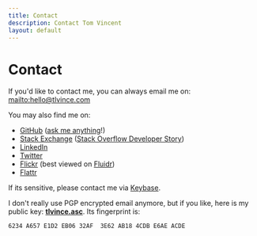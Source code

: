 ```yaml
---
title: Contact
description: Contact Tom Vincent
layout: default
---
```


# Contact

If you'd like to contact me, you can always email me on: <mailto:hello@tlvince.com>

You may also find me on:

- [GitHub][] ([ask me anything][ama]!)
- [Stack Exchange][] ([Stack Overflow Developer Story][])
- [LinkedIn][]
- [Twitter][]
- [Flickr][] (best viewed on [Fluidr][])
- [Flattr][]

If its sensitive, please contact me via [Keybase][].

I don't really use PGP encrypted email anymore, but if you like, here is my public key:
**[tlvince.asc][]**. Its fingerprint is:

    6234 A657 E1D2 EB06 32AF  3E62 AB18 4CDB E6AE ACDE

[linkedin]: https://www.linkedin.com/in/tlvince "tlvince's profile on LinkedIn"
[twitter]: https://twitter.com/tlvince "tlvince's profile on Twitter"
[github]: https://github.com/tlvince "tlvince's profile on GitHub"
[stack exchange]: https://stackexchange.com/users/179405?tab=accounts "tlvince's profiles on Stack Exchange"
[stack overflow developer story]: https://stackoverflow.com/story/tlvince "tlvince's Stack Overflow Developer Story"
[tlvince.asc]: /assets/txt/tlvince.asc "tlvince's PGP public key"
[flickr]: https://secure.flickr.com/photos/tlvince "tlvince's profile on Flickr"
[fluidr]: http://www.fluidr.com/photos/tlvince "tlvince's profile on Fluidr"
[flattr]: https://flattr.com/profile/tlvince "tlvince's profile on Flattr"
[ama]: https://github.com/tlvince/feedback
[keybase]: https://keybase.io/tlvince
